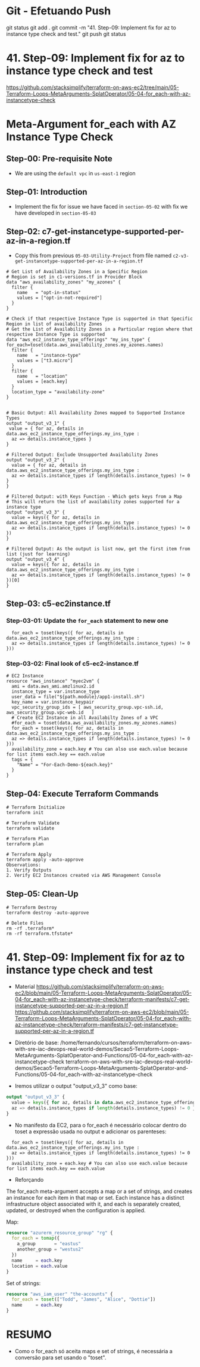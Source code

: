 
# ############################################################################
# ############################################################################
# ############################################################################
# Git - Efetuando Push

git status
git add .
git commit -m "41. Step-09: Implement fix for az to instance type check and test."
git push
git status


# ############################################################################
# ############################################################################
# ############################################################################
# 41. Step-09: Implement fix for az to instance type check and test


<https://github.com/stacksimplify/terraform-on-aws-ec2/tree/main/05-Terraform-Loops-MetaArguments-SplatOperator/05-04-for_each-with-az-instancetype-check>

# Meta-Argument for_each with AZ Instance Type Check

## Step-00: Pre-requisite Note
- We are using the `default vpc` in `us-east-1` region

## Step-01: Introduction
- Implement the fix for issue we have faced in `section-05-02` with fix we have developed in `section-05-03`

## Step-02: c7-get-instancetype-supported-per-az-in-a-region.tf
- Copy this from previous `05-03-Utility-Project` from file named  `c2-v3-get-instancetype-supported-per-az-in-a-region.tf`
```t
# Get List of Availability Zones in a Specific Region
# Region is set in c1-versions.tf in Provider Block
data "aws_availability_zones" "my_azones" {
  filter {
    name   = "opt-in-status"
    values = ["opt-in-not-required"]
  }
}

# Check if that respective Instance Type is supported in that Specific Region in list of availability Zones
# Get the List of Availability Zones in a Particular region where that respective Instance Type is supported
data "aws_ec2_instance_type_offerings" "my_ins_type" {
for_each=toset(data.aws_availability_zones.my_azones.names)
  filter {
    name   = "instance-type"
    values = ["t3.micro"]
  }
  filter {
    name   = "location"
    values = [each.key]
  }
  location_type = "availability-zone"
}


# Basic Output: All Availability Zones mapped to Supported Instance Types
output "output_v3_1" {
 value = { for az, details in data.aws_ec2_instance_type_offerings.my_ins_type :
  az => details.instance_types }   
}

# Filtered Output: Exclude Unsupported Availability Zones
output "output_v3_2" {
  value = { for az, details in data.aws_ec2_instance_type_offerings.my_ins_type :
  az => details.instance_types if length(details.instance_types) != 0 }
}

# Filtered Output: with Keys Function - Which gets keys from a Map
# This will return the list of availability zones supported for a instance type
output "output_v3_3" {
  value = keys({ for az, details in data.aws_ec2_instance_type_offerings.my_ins_type :
  az => details.instance_types if length(details.instance_types) != 0 }) 
}

# Filtered Output: As the output is list now, get the first item from list (just for learning)
output "output_v3_4" {
  value = keys({ for az, details in data.aws_ec2_instance_type_offerings.my_ins_type :
  az => details.instance_types if length(details.instance_types) != 0 })[0]
}
```

## Step-03: c5-ec2instance.tf
### Step-03-01: Update the `for_each` statement to new one 
```t
  for_each = toset(keys({ for az, details in data.aws_ec2_instance_type_offerings.my_ins_type :
  az => details.instance_types if length(details.instance_types) != 0 }))
```
### Step-03-02: Final look of c5-ec2-instance.tf
```t
# EC2 Instance
resource "aws_instance" "myec2vm" {
  ami = data.aws_ami.amzlinux2.id
  instance_type = var.instance_type
  user_data = file("${path.module}/app1-install.sh")
  key_name = var.instance_keypair
  vpc_security_group_ids = [ aws_security_group.vpc-ssh.id, aws_security_group.vpc-web.id   ]
  # Create EC2 Instance in all Availabilty Zones of a VPC  
  #for_each = toset(data.aws_availability_zones.my_azones.names)
  for_each = toset(keys({ for az, details in data.aws_ec2_instance_type_offerings.my_ins_type :
  az => details.instance_types if length(details.instance_types) != 0 }))
  availability_zone = each.key # You can also use each.value because for list items each.key == each.value
  tags = {
    "Name" = "For-Each-Demo-${each.key}"
  }
}
```

## Step-04: Execute Terraform Commands
```t
# Terraform Initialize
terraform init

# Terraform Validate
terraform validate

# Terraform Plan
terraform plan

# Terraform Apply
terraform apply -auto-approve
Observations:
1. Verify Outputs
2. Verify EC2 Instances created via AWS Management Console
```


## Step-05: Clean-Up
```t
# Terraform Destroy
terraform destroy -auto-approve

# Delete Files
rm -rf .terraform*
rm -rf terraform.tfstate*
```




# ############################################################################
# ############################################################################
# ############################################################################
# 41. Step-09: Implement fix for az to instance type check and test

- Material
https://github.com/stacksimplify/terraform-on-aws-ec2/blob/main/05-Terraform-Loops-MetaArguments-SplatOperator/05-04-for_each-with-az-instancetype-check/terraform-manifests/c7-get-instancetype-supported-per-az-in-a-region.tf
<https://github.com/stacksimplify/terraform-on-aws-ec2/blob/main/05-Terraform-Loops-MetaArguments-SplatOperator/05-04-for_each-with-az-instancetype-check/terraform-manifests/c7-get-instancetype-supported-per-az-in-a-region.tf>


- Diretório de base:
/home/fernando/cursos/terraform/terraform-on-aws-with-sre-iac-devops-real-world-demos/Secao5-Terraform-Loops-MetaArguments-SplatOperator-and-Functions/05-04-for_each-with-az-instancetype-check
terraform-on-aws-with-sre-iac-devops-real-world-demos/Secao5-Terraform-Loops-MetaArguments-SplatOperator-and-Functions/05-04-for_each-with-az-instancetype-check

- Iremos utilizar o output "output_v3_3" como base:

~~~~tf
output "output_v3_3" {
  value = keys({ for az, details in data.aws_ec2_instance_type_offerings.my_ins_type :
  az => details.instance_types if length(details.instance_types) != 0 }) 
}
~~~~

- No manifesto da EC2, para o for_each é necessário colocar dentro do toset a expressão usada no output e adicionar os parenteses:

~~~~t
  for_each = toset(keys({ for az, details in data.aws_ec2_instance_type_offerings.my_ins_type :
  az => details.instance_types if length(details.instance_types) != 0 }))
  availability_zone = each.key # You can also use each.value because for list items each.key == each.value
~~~~



- Reforçando

The for_each meta-argument accepts a map or a set of strings, and creates an instance for each item in that map or set. Each instance has a distinct infrastructure object associated with it, and each is separately created, updated, or destroyed when the configuration is applied.

Map:

~~~~tf
resource "azurerm_resource_group" "rg" {
  for_each = tomap({
    a_group       = "eastus"
    another_group = "westus2"
  })
  name     = each.key
  location = each.value
}
~~~~


Set of strings:

~~~~tf
resource "aws_iam_user" "the-accounts" {
  for_each = toset(["Todd", "James", "Alice", "Dottie"])
  name     = each.key
}
~~~~





# ############################################################################
# ############################################################################
# ############################################################################
# RESUMO

- Como o for_each só aceita maps e set of strings, é necessária a conversão para set usando o "toset".

